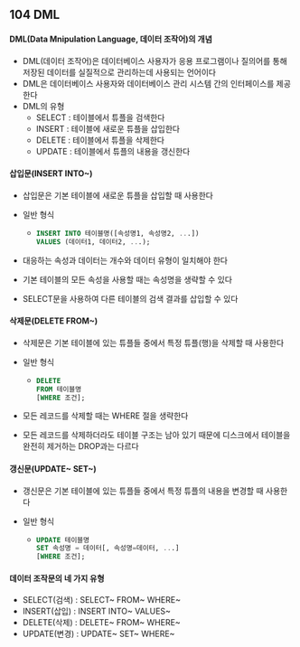 ## 104 DML

#### DML(Data Mnipulation Language, 데이터 조작어)의 개념

- DML(데이터 조작어)은 데이터베이스 사용자가 응용 프로그램이나 질의어를 통해 저장된 데이터를 실질적으로 관리하는데 사용되는 언어이다
- DML은 데이터베이스 사용자와 데이터베이스 관리 시스템 간의 인터페이스를 제공한다
- DML의 유형
  - SELECT : 테이블에서 튜플을 검색한다
  - INSERT : 테이블에 새로운 튜플을 삽입한다
  - DELETE : 테이블에서 튜플을 삭제한다
  - UPDATE : 테이블에서 튜플의 내용을 갱신한다



#### 삽입문(INSERT INTO~)

- 삽입문은 기본 테이블에 새로운 튜플을 삽입할 때 사용한다

- 일반 형식

  - ```SQL
    INSERT INTO 테이블명([속성명1, 속성명2, ...])
    VALUES (데이터1, 데이터2, ...);
    ```

- 대응하는 속성과 데이터는 개수와 데이터 유형이 일치해야 한다

- 기본 테이블의 모든 속성을 사용할 때는 속성명을 생략할 수 있다

- SELECT문을 사용하여 다른 테이블의 검색 결과를 삽입할 수 있다



#### 삭제문(DELETE FROM~)

- 삭제문은 기본 테이블에 있는 튜플들 중에서 특정 튜플(행)을 삭제할 때 사용한다

- 일반 형식

  - ```SQL
    DELETE
    FROM 테이블명
    [WHERE 조건];
    ```

- 모든 레코드를 삭제할 때는 WHERE 절을 생략한다

- 모든 레코드를 삭제하더라도 테이블 구조는 남아 있기 때문에 디스크에서 테이블을 완전히 제거하는 DROP과는 다르다



#### 갱신문(UPDATE~ SET~)

- 갱신문은 기본 테이블에 있는 튜플들 중에서 특정 튜플의 내용을 변경할 때 사용한다

- 일반 형식

  - ```SQL
    UPDATE 테이블명
    SET 속성명 = 데이터[, 속성명=데이터, ...]
    [WHERE 조건];
    ```



#### 데이터 조작문의 네 가지 유형

- SELECT(검색) : SELECT~ FROM~ WHERE~
- INSERT(삽입) : INSERT INTO~ VALUES~
- DELETE(삭제) : DELETE~ FROM~ WHERE~
- UPDATE(변경) : UPDATE~ SET~ WHERE~